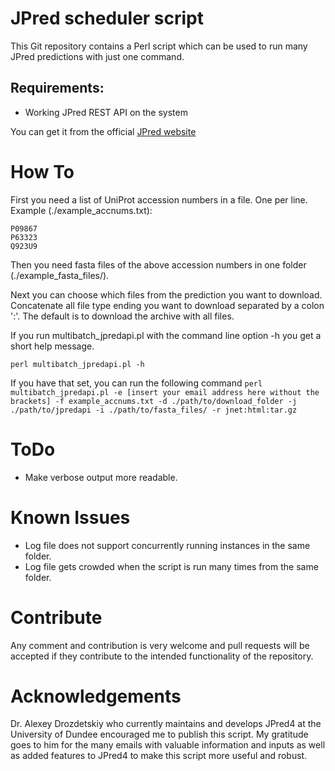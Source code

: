 # JPred scheduler script

This Git repository contains a Perl script which can be used to run many JPred predictions with just one command.


## Requirements:

* Working JPred REST API on the system

You can get it from the official [JPred website](http://www.compbio.dundee.ac.uk/jpred4/api.shtml)

# How To

First you need a list of UniProt accession numbers in a file. One per line. Example (./example_accnums.txt):

    P09867
    P63323
    Q923U9

Then you need fasta files of the above accession numbers in one folder (./example\_fasta\_files/).

Next you can choose which files from the prediction you want to download. Concatenate all file type ending you want to download separated by a colon ':'. The default is to download the archive with all files.

If you run multibatch\_jpredapi.pl with the command line option -h you get a short help message.

`perl multibatch_jpredapi.pl -h`

If you have that set, you can run the following command
`perl multibatch_jpredapi.pl -e [insert your email address here without the brackets] -f example_accnums.txt -d ./path/to/download_folder -j ./path/to/jpredapi -i ./path/to/fasta_files/ -r jnet:html:tar.gz`


# ToDo

* Make verbose output more readable.


# Known Issues

* Log file does not support concurrently running instances in the same folder.
* Log file gets crowded when the script is run many times from the same folder.


# Contribute

Any comment and contribution is very welcome and pull requests will be accepted if they contribute to the intended functionality of the repository.


# Acknowledgements

Dr. Alexey Drozdetskiy who currently maintains and develops JPred4 at the University of Dundee encouraged me to publish this script. My gratitude goes to him for the many emails with valuable information and inputs as well as added features to JPred4 to make this script more useful and robust.

